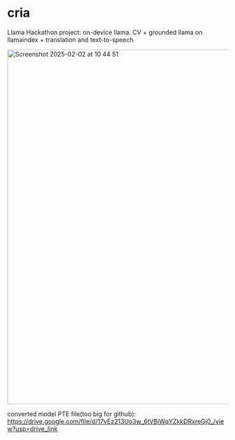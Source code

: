 # cria
Llama Hackathon project: on-device llama. CV + grounded llama on llamaindex + translation and text-to-speech

<img width="811" alt="Screenshot 2025-02-02 at 10 44 51" src="https://github.com/user-attachments/assets/d410dd56-a73f-4214-aa2b-242e3b2660c6" />

converted model PTE file(too big for github): https://drive.google.com/file/d/17vEz213Uo3w_6tVBiWqYZkkDRxreGj0_/view?usp=drive_link
